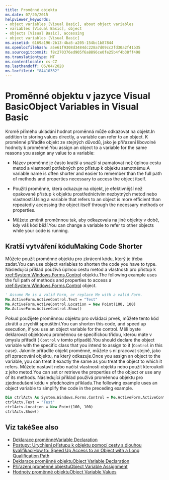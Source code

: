 ```yaml
---
title: Proměnné objektu
ms.date: 07/20/2015
helpviewer_keywords:
- object variables [Visual Basic], about object variables
- variables [Visual Basic], object
- objects [Visual Basic], accessing
- object variables [Visual Basic]
ms.assetid: 6169a196-2b13-4ba5-a205-154bc1b87844
ms.openlocfilehash: a5e61f9308d3484dc228a7d09cc2fd30a2f41b35
ms.sourcegitcommit: f8c270376ed905f6a8896ce0fe25b4f4b38ff498
ms.translationtype: MT
ms.contentlocale: cs-CZ
ms.lasthandoff: 06/04/2020
ms.locfileid: "84410332"
---
```

# <a name="object-variables-in-visual-basic"></a><span data-ttu-id="9d737-102">Proměnné objektu v jazyce Visual Basic</span><span class="sxs-lookup"><span data-stu-id="9d737-102">Object Variables in Visual Basic</span></span>

<span data-ttu-id="9d737-103">Kromě přímého ukládání hodnot proměnná může odkazovat na objekt.</span><span class="sxs-lookup"><span data-stu-id="9d737-103">In addition to storing values directly, a variable can refer to an object.</span></span> <span data-ttu-id="9d737-104">K proměnné přiřadíte objekt ze stejných důvodů, jako je přiřazení libovolné hodnoty k proměnné:</span><span class="sxs-lookup"><span data-stu-id="9d737-104">You assign an object to a variable for the same reasons you assign any value to a variable:</span></span>

- <span data-ttu-id="9d737-105">Název proměnné je často kratší a snazší si pamatovat než úplnou cestu metod a vlastností potřebných pro přístup k objektu samotnému.</span><span class="sxs-lookup"><span data-stu-id="9d737-105">A variable name is often shorter and easier to remember than the full path of methods and properties necessary to access the object itself.</span></span>

- <span data-ttu-id="9d737-106">Použití proměnné, která odkazuje na objekt, je efektivnější než opakované přístup k objektu prostřednictvím nezbytných metod nebo vlastností.</span><span class="sxs-lookup"><span data-stu-id="9d737-106">Using a variable that refers to an object is more efficient than repeatedly accessing the object itself through the necessary methods or properties.</span></span>

- <span data-ttu-id="9d737-107">Můžete změnit proměnnou tak, aby odkazovala na jiné objekty v době, kdy váš kód běží.</span><span class="sxs-lookup"><span data-stu-id="9d737-107">You can change a variable to refer to other objects while your code is running.</span></span>

## <a name="making-code-shorter"></a><span data-ttu-id="9d737-108">Kratší vytváření kódu</span><span class="sxs-lookup"><span data-stu-id="9d737-108">Making Code Shorter</span></span>

<span data-ttu-id="9d737-109">Můžete použít proměnné objektu pro zkrácení kódu, který je třeba zadat.</span><span class="sxs-lookup"><span data-stu-id="9d737-109">You can use object variables to shorten the code you have to type.</span></span> <span data-ttu-id="9d737-110">Následující příklad používá úplnou cestu metod a vlastností pro přístup k <xref:System.Windows.Forms.Control> objektu.</span><span class="sxs-lookup"><span data-stu-id="9d737-110">The following example uses the full path of methods and properties to access a <xref:System.Windows.Forms.Control> object.</span></span>

```vb
' Assume Me is a valid Form, or replace Me with a valid Form.
Me.ActiveForm.ActiveControl.Text = "Test"
Me.ActiveForm.ActiveControl.Location = New Point(100, 100)
Me.ActiveForm.ActiveControl.Show()
```

<span data-ttu-id="9d737-111">Pokud použijete proměnnou objektu pro ovládací prvek, můžete tento kód zkrátit a zrychlit spouštění.</span><span class="sxs-lookup"><span data-stu-id="9d737-111">You can shorten this code, and speed up execution, if you use an object variable for the control.</span></span> <span data-ttu-id="9d737-112">Měli byste deklarovat objektovou proměnnou se specifickou třídou, kterou máte v úmyslu přiřadit ( `Control` v tomto případě).</span><span class="sxs-lookup"><span data-stu-id="9d737-112">You should declare the object variable with the specific class that you intend to assign to it (`Control` in this case).</span></span> <span data-ttu-id="9d737-113">Jakmile přiřadíte objekt proměnné, můžete s ní pracovat stejně, jako při zpracování objektu, na který odkazuje.</span><span class="sxs-lookup"><span data-stu-id="9d737-113">Once you assign an object to the variable, you can treat it exactly the same as you treat the object to which it refers.</span></span> <span data-ttu-id="9d737-114">Můžete nastavit nebo načíst vlastnosti objektu nebo použít kteroukoli z jeho metod.</span><span class="sxs-lookup"><span data-stu-id="9d737-114">You can set or retrieve the properties of the object or use any of its methods.</span></span> <span data-ttu-id="9d737-115">Následující příklad používá proměnnou objektu pro zjednodušení kódu v předchozím příkladu.</span><span class="sxs-lookup"><span data-stu-id="9d737-115">The following example uses an object variable to simplify the code in the preceding example.</span></span>

```vb
Dim ctrlActv As System.Windows.Forms.Control = Me.ActiveForm.ActiveControl
ctrlActv.Text = "Test"
ctrlActv.Location = New Point(100, 100)
ctrlActv.Show()
```

## <a name="see-also"></a><span data-ttu-id="9d737-116">Viz také</span><span class="sxs-lookup"><span data-stu-id="9d737-116">See also</span></span>

- [<span data-ttu-id="9d737-117">Deklarace proměnné</span><span class="sxs-lookup"><span data-stu-id="9d737-117">Variable Declaration</span></span>](variable-declaration.md)
- [<span data-ttu-id="9d737-118">Postupy: Urychlení přístupu k objektu pomocí cesty s dlouhou kvalifikací</span><span class="sxs-lookup"><span data-stu-id="9d737-118">How to: Speed Up Access to an Object with a Long Qualification Path</span></span>](how-to-speed-up-access-to-an-object-with-a-long-qualification-path.md)
- [<span data-ttu-id="9d737-119">Deklarace proměnné objektu</span><span class="sxs-lookup"><span data-stu-id="9d737-119">Object Variable Declaration</span></span>](object-variable-declaration.md)
- [<span data-ttu-id="9d737-120">Přiřazení proměnné objektu</span><span class="sxs-lookup"><span data-stu-id="9d737-120">Object Variable Assignment</span></span>](object-variable-assignment.md)
- [<span data-ttu-id="9d737-121">Hodnoty proměnné objektu</span><span class="sxs-lookup"><span data-stu-id="9d737-121">Object Variable Values</span></span>](object-variable-values.md)
